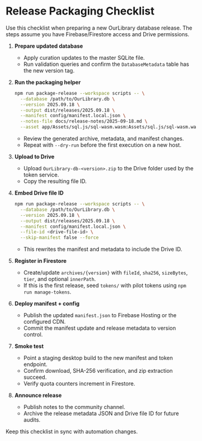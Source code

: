# Release Packaging Checklist

Use this checklist when preparing a new OurLibrary database release. The steps assume you have Firebase/Firestore access and Drive permissions.

1. **Prepare updated database**
   - Apply curation updates to the master SQLite file.
   - Run validation queries and confirm the `DatabaseMetadata` table has the new version tag.

2. **Run the packaging helper**
   ```bash
   npm run package-release --workspace scripts -- \
     --database /path/to/OurLibrary.db \
     --version 2025.09.18 \
     --output dist/releases/2025.09.18 \
     --manifest config/manifest.local.json \
     --notes-file docs/release-notes/2025-09-18.md \
     --asset app/Assets/sql.js/sql-wasm.wasm:Assets/sql.js/sql-wasm.wasm
   ```
   - Review the generated archive, metadata, and manifest changes.
   - Repeat with `--dry-run` before the first execution on a new host.

3. **Upload to Drive**
   - Upload `OurLibrary-db-<version>.zip` to the Drive folder used by the token service.
   - Copy the resulting file ID.

4. **Embed Drive file ID**
   ```bash
   npm run package-release --workspace scripts -- \
     --database /path/to/OurLibrary.db \
     --version 2025.09.18 \
     --output dist/releases/2025.09.18 \
     --manifest config/manifest.local.json \
     --file-id <drive-file-id> \
     --skip-manifest false --force
   ```
   - This rewrites the manifest and metadata to include the Drive ID.

5. **Register in Firestore**
   - Create/update `archives/{version}` with `fileId`, `sha256`, `sizeBytes`, `tier`, and optional `innerPath`.
   - If this is the first release, seed `tokens/` with pilot tokens using `npm run manage-tokens`.

6. **Deploy manifest + config**
   - Publish the updated `manifest.json` to Firebase Hosting or the configured CDN.
   - Commit the manifest update and release metadata to version control.

7. **Smoke test**
   - Point a staging desktop build to the new manifest and token endpoint.
   - Confirm download, SHA-256 verification, and zip extraction succeed.
   - Verify quota counters increment in Firestore.

8. **Announce release**
   - Publish notes to the community channel.
   - Archive the release metadata JSON and Drive file ID for future audits.

Keep this checklist in sync with automation changes.
